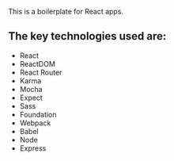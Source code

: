 This is a boilerplate for React apps.

## The key technologies used are:

* React
* ReactDOM
* React Router
* Karma
* Mocha
* Expect
* Sass
* Foundation
* Webpack
* Babel
* Node
* Express
